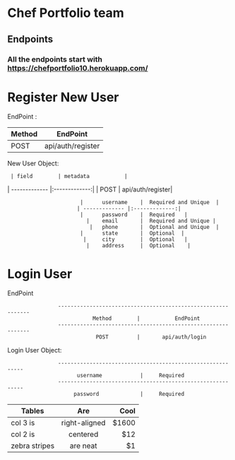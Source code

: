 # Chef Portfolio team

## Endpoints

### All the endpoints start with https://chefportfolio10.herokuapp.com/


                                 
   # Register New User
   
   EndPoint :


| Method        | EndPoint           | 
| ------------- |:-------------:| 
| POST      | api/auth/register|



                        
                                                              
   New User Object: 
   
     | field        | metadata           | 
| ------------- |:-------------:| 
| POST      | api/auth/register|

   
   
   
   
   
   
   
   
   
   
   
   
   
   
   
   
   
   
   
   
 
                     
                           |      username    |  Required and Unique  |
                          | ------------- |:-------------:| 
                           |      password    |  Required   |
                             |    email       |  Required and Unique |
                              |   phone       |  Optional and Unique  |
                           |      state       |  Optional  |
                            |     city        |  Optional   |
                             |    address     |  Optional    |
                    
            

   # Login User
   
   EndPoint
   
   
                    -------------------------------------------------------------
                               Method        |           EndPoint
                    -------------------------------------------------------------
                                POST         |       api/auth/login
                   
                       
   
   Login User Object: 
   
                    -----------------------------------------------------------
                          username            |     Required
                    -----------------------------------------------------------
                         password             |     Required
   
   
   
   
   
   | Tables        | Are           | Cool  |
| ------------- |:-------------:| -----:|
| col 3 is      | right-aligned | $1600 |
| col 2 is      | centered      |   $12 |
| zebra stripes | are neat      |    $1 |
   
   
